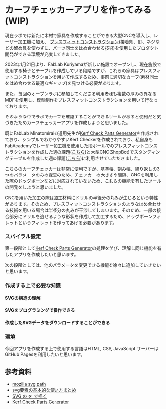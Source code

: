 
# カーフチェッカーアプリを作ってみる (WIP)

現在ラボでは新たに木材で家具を作成することができる大型CNCを導入し、レーザー加工機に加え、
[プレスフィットコンストラクション](http://japan.fabcloud.io/FabAcademy-Tutorials/jp/week03_computer_controlled_cutting/press_fit_jp.html)(接着剤、釘、ネジなどの留め具を使わずに、パーツ同士をはめ合わせる技術)を使用したプロダクト開発ができる環境が充実してきました。

2023年1月21日より、FabLab Kuriyamaが新しい施設でオープンし、現在施設で使用する椅子とテーブルを作成している段階ですが、これらの家具はプレスフィットコンストラクションを用いて作成するため、事前に適切なカーフ(素材同士をはめ合わせる最適なギャップ)を見つける必要があります。

また、毎回のオープンラボに参加してくださる利用者様も複数の厚みの異なるMDFを使用し、模型制作をプレスフィットコンストラクションを用いて行なっております。

そのような中でラボでカーフを確認することができるツールがあると便利だと気づきたためカーフチェッカーアプリを作成しようと思いました。

既にFabLab Minatomiraiの道用先生が[Kerf Check Parts Generator](https://doyolab.net/appli/kerf_check/kerf_check.html)を作成されており、シンプルでわかりやすいKerf Checkerを作成されており、私自身もFabAcademyでレーザー加工機を使用した段ボールでのプレスフィットコンストラクションを作成した週の課題([こちら](https://fabacademy.org/2022/labs/kamakura/students/atsufumi-suzuki/assignments/week03.html))と大型CNC(ShopBot)でスタンディングテーブルを作成した週の課題([こちら](https://fabacademy.org/2022/labs/kamakura/students/atsufumi-suzuki/assignments/week07.html))に利用させていただきました。

こちらのカーフチェッカーは非常に便利ですが、基準幅、刻み幅、繰り返しの3つのパラメータのみの変更のため、チェッカーの大きさや間隔、CNCを利用した際の[ドッグボーン](https://www.sanyumokuzai.com/wp/wp-content/uploads/2020/12/%E3%82%B7%E3%83%A7%E3%83%83%E3%83%97%E3%83%9C%E3%83%83%E3%83%88%E6%B3%A8%E6%84%8F%E4%BA%8B%E9%A0%85.pdf)などに対応されていないため、これらの機能を有したツールの開発をしようと思いました。

CNCを用いた加工の際は加工材料にドリルの半径分の丸みが生じるという特性があります。そのため、プレスフィットコンストラクションのようなはめ合わせる技術を用いる場合は半径分の丸みが干渉してしまいます。そのため、一部の接合部分にドリルを逃せるような形状を作成して加工するため、ドッグボーンフィレットというフィレットを作ってあげる必要があります。



### スパイラル設定
第一段階として[Kerf Check Parts Generator](https://doyolab.net/appli/kerf_check/kerf_check.html)の処理を学び、理解し同じ機能を有したアプリを作成したいと思います。

次の段階としては、他のパラメータを変更できる機能を徐々に追加していきたいと思います。


### 作成する上で必要な知識

#### SVGの構造の理解
#### SVGをプログラミングで操作できる
#### 作成したSVGデータをダウンロードすることができる

### 環境
今回アプリを作成する上で使用する言語はHTML, CSS, JavaScript
サーバーはGitHub Pagesを利用したいと思います。


## 参考資料
- [mozilla svg path](https://developer.mozilla.org/ja/docs/Web/SVG/Tutorial/Paths)
- [svg要素の基本的な使い方まとめ](http://defghi1977.html.xdomain.jp/tech/svgMemo/svgMemo_03.htm)
- [SVG の <circle> を <path> で描く](https://tyru.github.io/svg-circle-misc-algorithm/#whatsthis)
- [Kerf Check Parts Generator](https://doyolab.net/appli/kerf_check/kerf_check.html)



